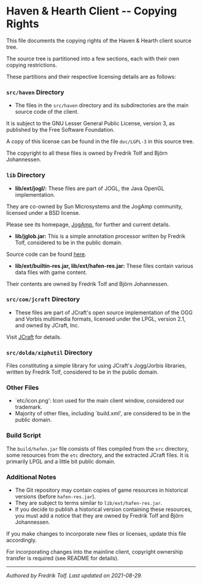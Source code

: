 # Haven & Hearth Client -- Copying Rights

This file documents the copying rights of the Haven & Hearth client source tree. 

The source tree is partitioned into a few sections, each with their own copying restrictions. 

These partitions and their respective licensing details are as follows:

### `src/haven` Directory
- The files in the `src/haven` directory and its subdirectories are the main source code of the client.
 
It is subject to the GNU Lesser General Public License, version 3, as published by the Free Software Foundation. 

A copy of this license can be found in the file `doc/LGPL-3` in this source tree. 

The copyright to all these files is owned by Fredrik Tolf and Björn Johannessen.

### `lib` Directory
- **lib/ext/jogl/:** These files are part of JOGL, the Java OpenGL implementation. 

They are co-owned by Sun Microsystems and the JogAmp community, licensed under a BSD license. 

Please see its homepage, [JogAmp](http://jogamp.org/), for further and current details.


- **lib/jglob.jar:** This is a simple annotation processor written by Fredrik Tolf, considered to be in the public domain. 

Source code can be found [here](http://www.dolda2000.com/gitweb/?p=jglob.git).

- **lib/ext/builtin-res.jar, lib/ext/hafen-res.jar:** These files contain various data files with game content. 

Their contents are owned by Fredrik Tolf and Björn Johannessen. 

### `src/com/jcraft` Directory

- These files are part of JCraft's open source implementation of the OGG and Vorbis multimedia formats, licensed under the LPGL, version 2.1, and owned by JCraft, Inc. 

Visit [JCraft](http://www.jcraft.com/jorbis/) for details.

### `src/dolda/xiphutil` Directory

Files constituting a simple library for using JCraft's Jogg/Jorbis libraries, written by Fredrik Tolf, considered to be in the public domain.

### Other Files
- `etc/icon.png': Icon used for the main client window, considered our trademark.
- Majority of other files, including `build.xml', are considered to be in the public domain.

### Build Script
The `build/hafen.jar` file consists of files compiled from the `src` directory, some resources from the `etc` directory, and the extracted JCraft files. 
It is primarily LPGL and a little bit public domain.

### Additional Notes
- The Git repository may contain copies of game resources in historical versions (before `hafen-res.jar`). 
- They are subject to terms similar to `lib/ext/hafen-res.jar`. 
- If you decide to publish a historical version containing these resources, you must add a notice that they are owned by Fredrik Tolf and Björn Johannessen.

If you make changes to incorporate new files or licenses, update this file accordingly. 

For incorporating changes into the mainline client, copyright ownership transfer is required (see README for details).

---

*Authored by Fredrik Tolf. Last updated on 2021-08-29.*
